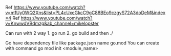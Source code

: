 Ref https://www.youtube.com/watch?v=m1Uy0WQ2Xns&list=PL4cUxeGkcC9gC88BEo9czgyS72A3doDeM&index=4
Ref https://www.youtube.com/watch?v=KnwwdVBdmzg&ab_channel=mikelopster

Can run with 2 way 1. go run <filename> 2. go build <filename> and then ./<filename>

Go have dependency file like package.json name go.mod
You can create with command go mod init <module_name>